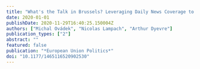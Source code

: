 ```yaml
---
title: "What's the Talk in Brussels? Leveraging Daily News Coverage to Measure Issue Attention in the European Union"
date: 2020-01-01
publishDate: 2020-11-29T16:40:25.150004Z
authors: ["Michal Ovádek", "Nicolas Lampach", "Arthur Dyevre"]
publication_types: ["2"]
abstract: ""
featured: false
publication: "*European Union Politics*"
doi: "10.1177/1465116520902530"
---
```


